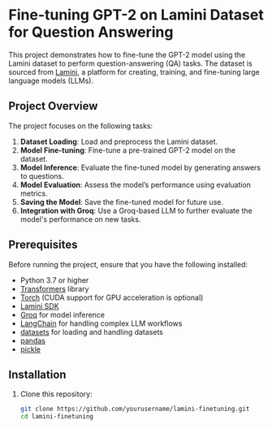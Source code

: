 # Fine-tuning GPT-2 on Lamini Dataset for Question Answering

This project demonstrates how to fine-tune the GPT-2 model using the Lamini dataset to perform question-answering (QA) tasks. The dataset is sourced from [Lamini](https://lamini.com/), a platform for creating, training, and fine-tuning large language models (LLMs).

## Project Overview

The project focuses on the following tasks:
1. **Dataset Loading**: Load and preprocess the Lamini dataset.
2. **Model Fine-tuning**: Fine-tune a pre-trained GPT-2 model on the dataset.
3. **Model Inference**: Evaluate the fine-tuned model by generating answers to questions.
4. **Model Evaluation**: Assess the model’s performance using evaluation metrics.
5. **Saving the Model**: Save the fine-tuned model for future use.
6. **Integration with Groq**: Use a Groq-based LLM to further evaluate the model's performance on new tasks.

## Prerequisites

Before running the project, ensure that you have the following installed:

- Python 3.7 or higher
- [Transformers](https://huggingface.co/docs/transformers) library
- [Torch](https://pytorch.org/) (CUDA support for GPU acceleration is optional)
- [Lamini SDK](https://lamini.com/)
- [Groq](https://www.groq.com/) for model inference
- [LangChain](https://www.langchain.com/) for handling complex LLM workflows
- [datasets](https://huggingface.co/docs/datasets/) for loading and handling datasets
- [pandas](https://pandas.pydata.org/)
- [pickle](https://docs.python.org/3/library/pickle.html)

## Installation

1. Clone this repository:

   ```bash
   git clone https://github.com/yourusername/lamini-finetuning.git
   cd lamini-finetuning
